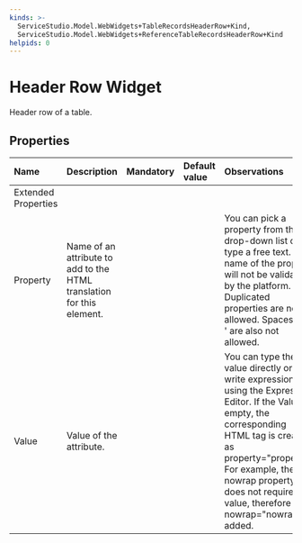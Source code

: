 ```yaml
---
kinds: >-
  ServiceStudio.Model.WebWidgets+TableRecordsHeaderRow+Kind,
  ServiceStudio.Model.WebWidgets+ReferenceTableRecordsHeaderRow+Kind
helpids: 0
---
```


# Header Row Widget

Header row of a table.

## Properties

| Name | Description | Mandatory | Default value | Observations |
| :--- | :--- | :--- | :--- | :--- |
| Extended Properties |  |  |  |  |
| Property | Name of an attribute to add to the HTML translation for this element. |  |  | You can pick a property from the drop-down list or type a free text. The name of the property will not be validated by the platform.  Duplicated properties are not allowed. Spaces, " or ' are also not allowed. |
| Value | Value of the attribute. |  |  | You can type the value directly or write expressions using the Expression Editor.  If the Value is empty, the corresponding HTML tag is created as property="property". For example, the nowrap property does not require a value, therefore nowrap="nowrap" is added. |

